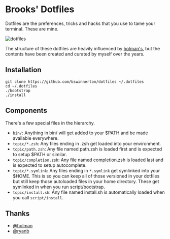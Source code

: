 # Brooks' Dotfiles

Dotfiles are the preferences, tricks and hacks that you use to tame your
terminal. These are mine.

![dotfiles](https://cloud.githubusercontent.com/assets/934497/13386200/6a258952-de6f-11e5-96cd-7708a3174cfe.png)


The structure of these dotfiles are heavily influenced by
[holman's](https://github.com/holman/dotfiles), but the contents have been
created and curated by myself over the years.

## Installation

```
git clone https://github.com/bswinnerton/dotfiles ~/.dotfiles
cd ~/.dotfiles
./bootstrap
./install
```

## Components

There's a few special files in the hierarchy.

- `bin/`: Anything in bin/ will get added to your $PATH and be made available
  everywhere.
- `topic/*.zsh`: Any files ending in .zsh get loaded into your environment.
- `topic/path.zsh`: Any file named path.zsh is loaded first and is expected to
  setup $PATH or similar.
- `topic/completion.zsh`: Any file named completion.zsh is loaded last and is
  expected to setup autocomplete.
- `topic/*.symlink`: Any files ending in `*.symlink` get symlinked into your
  $HOME.  This is so you can keep all of those versioned in your dotfiles but
  still keep those autoloaded files in your home directory. These get symlinked
  in when you run script/bootstrap.
- `topic/install.sh`: Any file named install.sh is automatically loaded when you
  call `script/install`.

## Thanks

- [@holman](https://github.com/holman/dotfiles)
- [@ryanb](https://github.com/ryanb/dotfiles)
